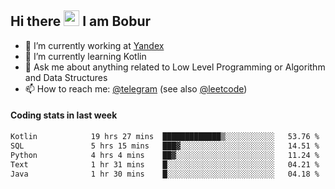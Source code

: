 ## Hi there <img src="https://media.giphy.com/media/hvRJCLFzcasrR4ia7z/giphy.gif" width="25px" height="25px"> I am Bobur

- 💼 I’m currently working at [Yandex](https://yandex.ru/)
- 🌱 I’m currently learning Kotlin
- 💬 Ask me about anything related to Low Level Programming or Algorithm and Data Structures
- 📫 How to reach me: [@telegram](https://t.me/octoant) (see also [@leetcode](https://leetcode.com/octoant/))    

#### Coding stats in last week

<!--START_SECTION:waka-->

```txt
Kotlin            19 hrs 27 mins  █████████████▒░░░░░░░░░░░   53.76 %
SQL               5 hrs 15 mins   ███▓░░░░░░░░░░░░░░░░░░░░░   14.51 %
Python            4 hrs 4 mins    ██▓░░░░░░░░░░░░░░░░░░░░░░   11.24 %
Text              1 hr 31 mins    █░░░░░░░░░░░░░░░░░░░░░░░░   04.21 %
Java              1 hr 30 mins    █░░░░░░░░░░░░░░░░░░░░░░░░   04.18 %
```

<!--END_SECTION:waka-->

